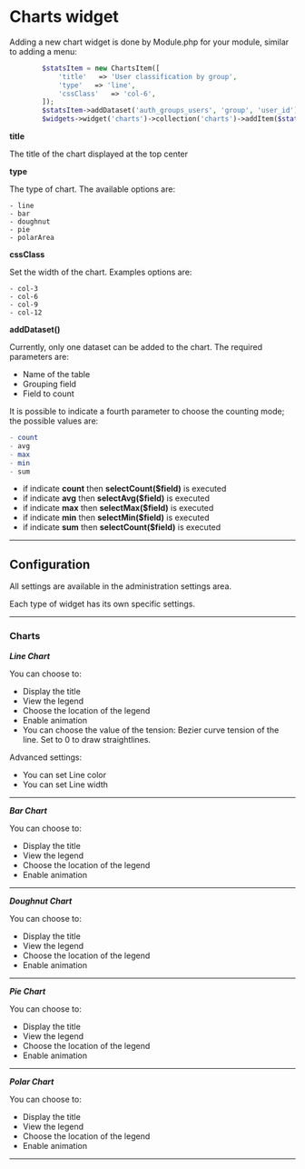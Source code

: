 # Charts widget

Adding a new chart widget is done by Module.php for your module, similar to adding a menu:

```php
		$statsItem = new ChartsItem([
			'title'   => 'User classification by group',
			'type'   => 'line',
			'cssClass'   => 'col-6',
		]);
		$statsItem->addDataset('auth_groups_users', 'group', 'user_id');
		$widgets->widget('charts')->collection('charts')->addItem($statsItem);
```

**title**

The title of the chart displayed at the top center

**type**

The type of chart.
The available options are:
```
- line
- bar
- doughnut
- pie
- polarArea
```

**cssClass**

Set the width of the chart.
Examples options are:
```
- col-3
- col-6
- col-9
- col-12
```

**addDataset()**

Currently, only one dataset can be added to the chart. The required parameters are:

- Name of the table
- Grouping field
- Field to count

It is possible to indicate a fourth parameter to choose the counting mode; the possible values are:

```php
- count
- avg
- max
- min
- sum
```

- if indicate **count** then **selectCount($field)** is executed
- if indicate **avg** then **selectAvg($field)**  is executed
- if indicate **max** then **selectMax($field)**  is executed
- if indicate **min** then **selectMin($field)**  is executed
- if indicate **sum** then **selectCount($field)**  is executed

---

## Configuration

All settings are available in the administration settings area.

Each type of widget has its own specific settings.

---

### Charts ###

***Line Chart***

You can choose to:
- Display the title
- View the legend
- Choose the location of the legend
- Enable animation
- You can choose the value of the tension: Bezier curve tension of the line. Set to 0 to draw straightlines.

Advanced settings:

- You can set Line color
- You can set Line width

---

***Bar Chart***

You can choose to:
- Display the title
- View the legend
- Choose the location of the legend
- Enable animation

---

***Doughnut Chart***

You can choose to:
- Display the title
- View the legend
- Choose the location of the legend
- Enable animation

---

***Pie Chart***

You can choose to:
- Display the title
- View the legend
- Choose the location of the legend
- Enable animation

---

***Polar Chart***

You can choose to:
- Display the title
- View the legend
- Choose the location of the legend
- Enable animation

---
